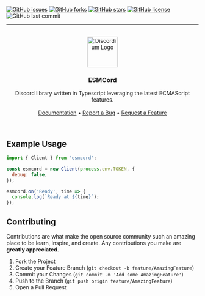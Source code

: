 [![GitHub issues](https://img.shields.io/github/issues/ItsRauf/esmcord?style=for-the-badge)](https://github.com/ItsRauf/esmcord/issues)
[![GitHub forks](https://img.shields.io/github/forks/ItsRauf/esmcord?style=for-the-badge)](https://github.com/ItsRauf/esmcord/network)
[![GitHub stars](https://img.shields.io/github/stars/ItsRauf/esmcord?style=for-the-badge)](https://github.com/ItsRauf/esmcord/stargazers)
[![GitHub license](https://img.shields.io/github/license/ItsRauf/esmcord?style=for-the-badge)](https://github.com/ItsRauf/esmcord/blob/main/LICENSE)
![GitHub last commit](https://img.shields.io/github/last-commit/ItsRauf/esmcord?style=for-the-badge)

---

<p align="center">
  <br />
  <a href="https://github.com/ItsRauf/esmcord">
    <img src="https://nobody-loves.me/i/v4rn.png?v=1" alt="Discordium Logo" width="80" height="80">
  </a>
  
  <h3 align="center">ESMCord</h3>

  <p align="center">
    Discord library written in Typescript leveraging the latest ECMAScript features.
    <br />
    <br />
    <a href="https://rauf.wtf/esmcord">Documentation</a>
    &bull;
    <a href="https://github.com/ItsRauf/esmcord/issues">Report a Bug</a>
    &bull;
    <a href="https://github.com/ItsRauf/esmcord/issues">Request a Feature</a>
  </p>
</p>
<br />

## Example Usage

```js
import { Client } from 'esmcord';

const esmcord = new Client(process.env.TOKEN, {
  debug: false,
});

esmcord.on('Ready', time => {
  console.log(`Ready at ${time}`);
});
```

## Contributing

Contributions are what make the open source community such an amazing place to be learn, inspire, and create. Any contributions you make are **greatly appreciated**.

1. Fork the Project
2. Create your Feature Branch (`git checkout -b feature/AmazingFeature`)
3. Commit your Changes (`git commit -m 'Add some AmazingFeature'`)
4. Push to the Branch (`git push origin feature/AmazingFeature`)
5. Open a Pull Request

